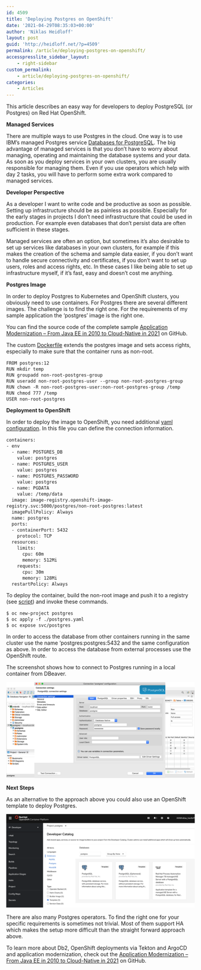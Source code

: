 ```yaml
---
id: 4509
title: 'Deploying Postgres on OpenShift'
date: '2021-04-29T08:35:03+00:00'
author: 'Niklas Heidloff'
layout: post
guid: 'http://heidloff.net/?p=4509'
permalink: /article/deploying-postgres-on-openshift/
accesspresslite_sidebar_layout:
    - right-sidebar
custom_permalink:
    - article/deploying-postgres-on-openshift/
categories:
    - Articles
---
```


This article describes an easy way for developers to deploy PostgreSQL (or Postgres) on Red Hat OpenShift.

**Managed Services**

There are multiple ways to use Postgres in the cloud. One way is to use IBM’s managed Postgres service [Databases for PostgreSQL](https://cloud.ibm.com/catalog/services/databases-for-postgresql). The big advantage of managed services is that you don’t have to worry about managing, operating and maintaining the database systems and your data. As soon as you deploy services in your own clusters, you are usually responsible for managing them. Even if you use operators which help with day 2 tasks, you will have to perform some extra work compared to managed services.

**Developer Perspective**

As a developer I want to write code and be productive as soon as possible. Setting up infrastructure should be as painless as possible. Especially for the early stages in projects I don’t need infrastructure that could be used in production. For example even databases that don’t persist data are often sufficient in these stages.

Managed services are often an option, but sometimes it’s also desirable to set up services like databases in your own clusters, for example if this makes the creation of the schema and sample data easier, if you don’t want to handle secure connectivity and certificates, if you don’t want to set up users, roles and access rights, etc. In these cases I like being able to set up infrastructure myself, if it’s fast, easy and doesn’t cost me anything.

**Postgres Image**

In order to deploy Postgres to Kubernetes and OpenShift clusters, you obviously need to use containers. For Postgres there are several different images. The challenge is to find the right one. For the requirements of my sample application the ‘postgres’ image is the right one.

You can find the source code of the complete sample [Application Modernization – From Java EE in 2010 to Cloud-Native in 2021](https://github.com/IBM/application-modernization-javaee-quarkus) on GitHub.

The custom [Dockerfile](https://github.com/IBM/application-modernization-javaee-quarkus/blob/master/scripts-openshift/Dockerfile) extends the postgres image and sets access rights, especially to make sure that the container runs as non-root.

```
FROM postgres:12 
RUN mkdir temp
RUN groupadd non-root-postgres-group
RUN useradd non-root-postgres-user --group non-root-postgres-group
RUN chown -R non-root-postgres-user:non-root-postgres-group /temp
RUN chmod 777 /temp
USER non-root-postgres
```

**Deployment to OpenShift**

In order to deploy the image to OpenShift, you need additional [yaml configuration](https://github.com/IBM/application-modernization-javaee-quarkus/blob/master/scripts-openshift/postgres.yaml). In this file you can define the connection information.

```
containers:
- env
  - name: POSTGRES_DB
    value: postgres
  - name: POSTGRES_USER
    value: postgres
  - name: POSTGRES_PASSWORD
    value: postgres
  - name: PGDATA
    value: /temp/data
  image: image-registry.openshift-image-registry.svc:5000/postgres/non-root-postgres:latest
  imagePullPolicy: Always
  name: postgres
  ports:
  - containerPort: 5432
    protocol: TCP
  resources:
    limits:
      cpu: 60m
      memory: 512Mi
    requests:
      cpu: 30m
      memory: 128Mi
  restartPolicy: Always
```

To deploy the container, build the non-root image and push it to a registry (see [script](https://github.com/IBM/application-modernization-javaee-quarkus/blob/master/scripts-openshift/deploy-postgres.sh)) and invoke these commands.

```
$ oc new-project postgres
$ oc apply -f ./postgres.yaml
$ oc expose svc/postgres
```

In order to access the database from other containers running in the same cluster use the name ‘postgres:postgres:5432 and the same configuration as above. In order to access the database from external processes use the OpenShift route.

The screenshot shows how to connect to Postgres running in a local container from DBeaver.

![image](/assets/img/2021/04/database-tool-3.png)

**Next Steps**

As an alternative to the approach above you could also use an OpenShift template to deploy Postgres.

![image](/assets/img/2021/04/Screenshot-2021-04-29-at-10.24.38.png)

There are also many Postgres operators. To find the right one for your specific requirements is sometimes not trivial. Most of them support HA which makes the setup more difficult than the straight forward approach above.

To learn more about Db2, OpenShift deployments via Tekton and ArgoCD and application modernization, check out the [Application Modernization – From Java EE in 2010 to Cloud-Native in 2021](https://github.com/IBM/application-modernization-javaee-quarkus) on GitHub.